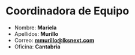 # Coordinadora de Equipo

- Nombre: **Mariela**
- Apellidos: **Murillo**
- Correo: **<mmurillo@lksnext.com>**
- Oficina: **Cantabria**
